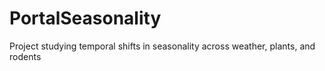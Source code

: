 # PortalSeasonality
Project studying temporal shifts in seasonality across weather, plants, and rodents
